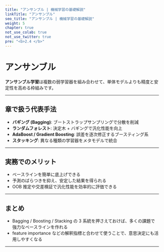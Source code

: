```yaml
---
title: "アンサンブル | 機械学習の基礎解説"
linkTitle: "アンサンブル"
seo_title: "アンサンブル | 機械学習の基礎解説"
weight: 5
chapter: true
not_use_colab: true
not_use_twitter: true
pre: "<b>2.4 </b>"
---
```


# アンサンブル

<div class="pagetop-box">
  <p><b>アンサンブル学習</b>は複数の弱学習器を組み合わせて、単体モデルよりも精度と安定性を高める枠組みです。</p>
</div>

---

## 章で扱う代表手法

- **バギング (Bagging)**: ブートストラップサンプリングで分散を削減
- **ランダムフォレスト**: 決定木 + バギングで汎化性能を向上
- **AdaBoost / Gradient Boosting**: 誤差を逐次修正するブースティング系
- **スタッキング**: 異なる種類の学習器をメタモデルで統合

---

## 実務でのメリット

- ベースラインを簡単に底上げできる
- 予測のばらつきを抑え、安定した結果を得られる
- OOB 推定や交差検証で汎化性能を効率的に評価できる

---

## まとめ

- Bagging / Boosting / Stacking の 3 系統を押さえておけば、多くの課題で強力なベースラインを作れる
- feature importance などの解釈指標と合わせて使うことで、意思決定にも活用しやすくなる

---
